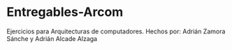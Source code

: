 # Entregables-Arcom

Ejercicios para Arquitecturas de computadores.
Hechos por: Adrián Zamora Sánche y Adrián Alcade Alzaga
